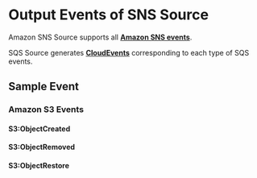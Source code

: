 # Output Events of SNS Source

Amazon SNS Source supports all **[Amazon SNS events](https://docs.aws.amazon.com/sns/latest/api/welcome.html)**.

SQS Source generates **[CloudEvents](https://docs.vanus.ai/reference/cloudevents)** corresponding to each type of SQS events.

## Sample Event

### Amazon S3 Events

#### S3:ObjectCreated

#### S3:ObjectRemoved

#### S3:ObjectRestore
